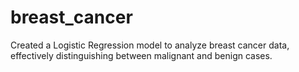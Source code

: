 # breast_cancer
Created a Logistic Regression model to analyze breast cancer data, effectively distinguishing between malignant and benign cases.

